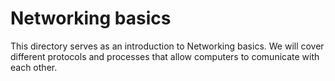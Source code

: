 # Networking basics
This directory serves as an introduction to Networking basics. We will cover different protocols and processes that allow computers to comunicate with each other.
